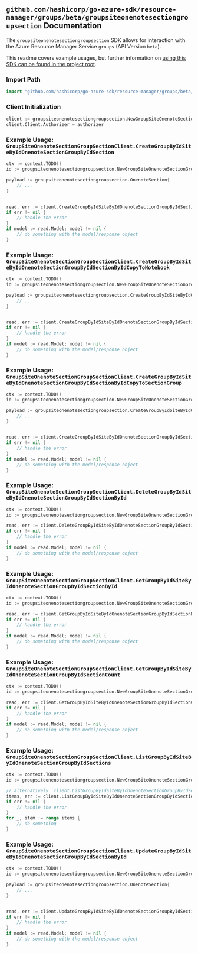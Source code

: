 
## `github.com/hashicorp/go-azure-sdk/resource-manager/groups/beta/groupsiteonenotesectiongroupsection` Documentation

The `groupsiteonenotesectiongroupsection` SDK allows for interaction with the Azure Resource Manager Service `groups` (API Version `beta`).

This readme covers example usages, but further information on [using this SDK can be found in the project root](https://github.com/hashicorp/go-azure-sdk/tree/main/docs).

### Import Path

```go
import "github.com/hashicorp/go-azure-sdk/resource-manager/groups/beta/groupsiteonenotesectiongroupsection"
```


### Client Initialization

```go
client := groupsiteonenotesectiongroupsection.NewGroupSiteOnenoteSectionGroupSectionClientWithBaseURI("https://management.azure.com")
client.Client.Authorizer = authorizer
```


### Example Usage: `GroupSiteOnenoteSectionGroupSectionClient.CreateGroupByIdSiteByIdOnenoteSectionGroupByIdSection`

```go
ctx := context.TODO()
id := groupsiteonenotesectiongroupsection.NewGroupSiteOnenoteSectionGroupID("groupIdValue", "siteIdValue", "sectionGroupIdValue")

payload := groupsiteonenotesectiongroupsection.OnenoteSection{
	// ...
}


read, err := client.CreateGroupByIdSiteByIdOnenoteSectionGroupByIdSection(ctx, id, payload)
if err != nil {
	// handle the error
}
if model := read.Model; model != nil {
	// do something with the model/response object
}
```


### Example Usage: `GroupSiteOnenoteSectionGroupSectionClient.CreateGroupByIdSiteByIdOnenoteSectionGroupByIdSectionByIdCopyToNotebook`

```go
ctx := context.TODO()
id := groupsiteonenotesectiongroupsection.NewGroupSiteOnenoteSectionGroupSectionID("groupIdValue", "siteIdValue", "sectionGroupIdValue", "onenoteSectionIdValue")

payload := groupsiteonenotesectiongroupsection.CreateGroupByIdSiteByIdOnenoteSectionGroupByIdSectionByIdCopyToNotebookRequest{
	// ...
}


read, err := client.CreateGroupByIdSiteByIdOnenoteSectionGroupByIdSectionByIdCopyToNotebook(ctx, id, payload)
if err != nil {
	// handle the error
}
if model := read.Model; model != nil {
	// do something with the model/response object
}
```


### Example Usage: `GroupSiteOnenoteSectionGroupSectionClient.CreateGroupByIdSiteByIdOnenoteSectionGroupByIdSectionByIdCopyToSectionGroup`

```go
ctx := context.TODO()
id := groupsiteonenotesectiongroupsection.NewGroupSiteOnenoteSectionGroupSectionID("groupIdValue", "siteIdValue", "sectionGroupIdValue", "onenoteSectionIdValue")

payload := groupsiteonenotesectiongroupsection.CreateGroupByIdSiteByIdOnenoteSectionGroupByIdSectionByIdCopyToSectionGroupRequest{
	// ...
}


read, err := client.CreateGroupByIdSiteByIdOnenoteSectionGroupByIdSectionByIdCopyToSectionGroup(ctx, id, payload)
if err != nil {
	// handle the error
}
if model := read.Model; model != nil {
	// do something with the model/response object
}
```


### Example Usage: `GroupSiteOnenoteSectionGroupSectionClient.DeleteGroupByIdSiteByIdOnenoteSectionGroupByIdSectionById`

```go
ctx := context.TODO()
id := groupsiteonenotesectiongroupsection.NewGroupSiteOnenoteSectionGroupSectionID("groupIdValue", "siteIdValue", "sectionGroupIdValue", "onenoteSectionIdValue")

read, err := client.DeleteGroupByIdSiteByIdOnenoteSectionGroupByIdSectionById(ctx, id)
if err != nil {
	// handle the error
}
if model := read.Model; model != nil {
	// do something with the model/response object
}
```


### Example Usage: `GroupSiteOnenoteSectionGroupSectionClient.GetGroupByIdSiteByIdOnenoteSectionGroupByIdSectionById`

```go
ctx := context.TODO()
id := groupsiteonenotesectiongroupsection.NewGroupSiteOnenoteSectionGroupSectionID("groupIdValue", "siteIdValue", "sectionGroupIdValue", "onenoteSectionIdValue")

read, err := client.GetGroupByIdSiteByIdOnenoteSectionGroupByIdSectionById(ctx, id)
if err != nil {
	// handle the error
}
if model := read.Model; model != nil {
	// do something with the model/response object
}
```


### Example Usage: `GroupSiteOnenoteSectionGroupSectionClient.GetGroupByIdSiteByIdOnenoteSectionGroupByIdSectionCount`

```go
ctx := context.TODO()
id := groupsiteonenotesectiongroupsection.NewGroupSiteOnenoteSectionGroupID("groupIdValue", "siteIdValue", "sectionGroupIdValue")

read, err := client.GetGroupByIdSiteByIdOnenoteSectionGroupByIdSectionCount(ctx, id)
if err != nil {
	// handle the error
}
if model := read.Model; model != nil {
	// do something with the model/response object
}
```


### Example Usage: `GroupSiteOnenoteSectionGroupSectionClient.ListGroupByIdSiteByIdOnenoteSectionGroupByIdSections`

```go
ctx := context.TODO()
id := groupsiteonenotesectiongroupsection.NewGroupSiteOnenoteSectionGroupID("groupIdValue", "siteIdValue", "sectionGroupIdValue")

// alternatively `client.ListGroupByIdSiteByIdOnenoteSectionGroupByIdSections(ctx, id)` can be used to do batched pagination
items, err := client.ListGroupByIdSiteByIdOnenoteSectionGroupByIdSectionsComplete(ctx, id)
if err != nil {
	// handle the error
}
for _, item := range items {
	// do something
}
```


### Example Usage: `GroupSiteOnenoteSectionGroupSectionClient.UpdateGroupByIdSiteByIdOnenoteSectionGroupByIdSectionById`

```go
ctx := context.TODO()
id := groupsiteonenotesectiongroupsection.NewGroupSiteOnenoteSectionGroupSectionID("groupIdValue", "siteIdValue", "sectionGroupIdValue", "onenoteSectionIdValue")

payload := groupsiteonenotesectiongroupsection.OnenoteSection{
	// ...
}


read, err := client.UpdateGroupByIdSiteByIdOnenoteSectionGroupByIdSectionById(ctx, id, payload)
if err != nil {
	// handle the error
}
if model := read.Model; model != nil {
	// do something with the model/response object
}
```
